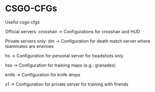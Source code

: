# CSGO-CFGs
Useful csgo cfgs

Official servers:
crosshair → Configurations for crosshair and HUD

Private servers only:
dm → Configuration for death match server where teammates are enemies

hs → Configuration for personal server for headshots only

hss → Configuration for training maps (e.g.: granades)

knife → Configuration for knife drops

x1 → Configuration for private server for training with friends
